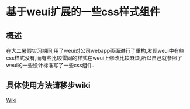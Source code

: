 # 基于weui扩展的一些css样式组件

## 概述

在大二暑假实习期间,用了weui对公司webapp页面进行了重构,发现weui中有些css样式没有,而有些比较雷同的样式在weui上修改比较麻烦,所以自己就参照了weui的一些设计标准写了一些css组件.

## 具体使用方法请移步wiki
[Wiki](https://github.com/ruansongsong/weui-extends/wiki)

